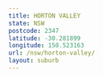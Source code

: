 ```yaml
---
title: HORTON VALLEY
state: NSW
postcode: 2347
latitude: -30.281899
longitude: 150.523163
url: /nsw/horton-valley/
layout: suburb
---
```

